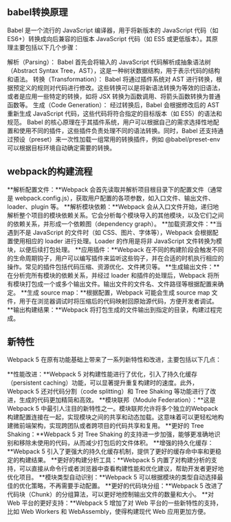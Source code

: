 ## babel转换原理
Babel 是一个流行的 JavaScript 编译器，用于将新版本的 JavaScript 代码（如 ES6+）转换成向后兼容的旧版本 JavaScript 代码（如 ES5 或更低版本）。其原理主要包括以下几个步骤：

解析（Parsing）：
Babel 首先会将输入的 JavaScript 代码解析成抽象语法树（Abstract Syntax Tree，AST），这是一种树状数据结构，用于表示代码的结构和语法。
转换（Transformation）：
Babel 将通过插件系统对 AST 进行转换，根据预定义的规则对代码进行修改。这些转换可以是将新语法转换为等效的旧语法，或者是应用一些特定的转换，如将 JSX 转换为函数调用、将箭头函数转换为普通函数等。
生成（Code Generation）：
经过转换后，Babel 会根据修改后的 AST 重新生成 JavaScript 代码，这些代码将符合指定的目标版本（如 ES5）的语法和规范。
Babel 的核心原理在于其插件系统，用户可以根据自己的需求选择性地配置和使用不同的插件，这些插件负责处理不同的语法转换。同时，Babel 还支持通过预设（preset）来一次性加载一组常用的转换插件，例如 @babel/preset-env 可以根据目标环境自动确定需要的转换。

## webpack的构建流程
**解析配置文件：**Webpack 会首先读取并解析项目根目录下的配置文件（通常是 webpack.config.js），获取用户配置的各项参数，如入口文件、输出文件、loader、plugin 等。
**解析模块依赖：**Webpack 会从入口文件开始，递归地解析整个项目的模块依赖关系。它会分析每个模块导入的其他模块，以及它们之间的依赖关系，并形成一个依赖图（dependency graph）。
**加载资源文件：**当遇到不是 JavaScript 的文件时（如 CSS、图片、字体等），Webpack 会根据配置使用相应的 loader 进行处理。Loader 的作用是将非 JavaScript 文件转换为模块，以便后续打包处理。
**应用插件：**Webpack 在不同的构建阶段会触发不同的生命周期钩子，用户可以编写插件来监听这些钩子，并在合适的时机执行相应的操作。常见的插件包括代码压缩、资源优化、文件拷贝等。
**生成输出文件：**在分析完所有模块的依赖关系，并经过 loader 和插件的处理后，Webpack 将所有模块打包成一个或多个输出文件。输出文件的文件名、文件路径等根据配置来确定。
**生成 source map：**根据配置，Webpack 可能会生成 source map 文件，用于在浏览器调试时将压缩后的代码映射回原始源代码，方便开发者调试。
**输出构建结果：**Webpack 将打包生成的文件输出到指定的目录，构建过程完成。

## 新特性
Webpack 5 在原有功能基础上带来了一系列新特性和改进，主要包括以下几点：

**性能改进：**Webpack 5 对构建性能进行了优化，引入了持久化缓存（persistent caching）功能，可以显著提升重复构建时的速度。此外，Webpack 5 还对代码分割（code splitting）和 Tree Shaking 等功能进行了改进，生成的代码更加精简和高效。
**模块联邦（Module Federation）：**这是Webpack 5 中最引人注目的新特性之一。模块联邦允许将多个独立的Webpack构建配置连接在一起，实现模块之间的共享和动态加载。这意味着可以更轻松地构建微前端架构，实现跨团队或者跨项目的代码共享和复用。
**更好的 Tree Shaking：**Webpack 5 对 Tree Shaking 的支持进一步加强，能够更准确地识别和移除未使用的代码，从而减少打包后的文件体积。
**增强的持久化缓存：**Webpack 5 引入了更强大的持久化缓存机制，提供了更好的缓存命中率和更稳定的构建结果。
**更好的构建分析工具：**Webpack 5 内置了对构建分析的支持，可以直接从命令行或者浏览器中查看构建性能和优化建议，帮助开发者更好地优化项目。
**模块类型自动识别：**Webpack 5 可以根据模块的类型自动选择最佳的优化策略，不再需要手动配置。
**更好的代码块分组：**Webpack 5 改进了代码块（Chunk）的分组算法，可以更好地控制输出文件的数量和大小。
**对 Web 平台的更好支持：**Webpack 5 增加了对 Web 平台的一些新特性的支持，比如 Web Workers 和 WebAssembly，使得构建现代 Web 应用更加方便。

